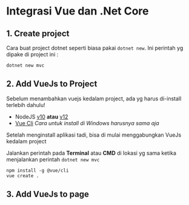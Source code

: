 # Integrasi Vue dan .Net Core

## 1. Create project
Cara buat project dotnet seperti biasa pakai `dotnet new`. Ini perintah yg dipake di project ini :

```
dotnet new mvc
```

## 2. Add VueJs to Project
Sebelum menambahkan vuejs kedalam project, ada yg harus di-install terlebih dahulu!

* NodeJS [v10](https://nodejs.org/dist/v10.16.3/node-v10.16.3-x64.msi) __atau__ [v12](https://nodejs.org/dist/v12.11.1/node-v12.11.1-x64.msi)
* [Vue Cli](https://cli.vuejs.org/guide/installation.html) *Cara untuk install di Windows harusnya sama aja*

Setelah menginstall aplikasi tadi, bisa di mulai menggabungkan VueJs kedalam project

Jalankan perintah pada __Terminal__ atau __CMD__ di lokasi yg sama ketika menjalankan perintah `dotnet new mvc`
```
npm install -g @vue/cli
vue create .
```

## 3. Add VueJs to page
